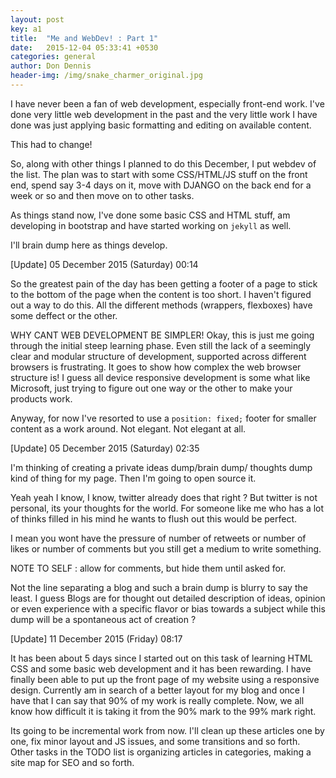 ```yaml
---
layout: post
key: a1
title:  "Me and WebDev! : Part 1"
date:   2015-12-04 05:33:41 +0530
categories: general
author: Don Dennis
header-img: /img/snake_charmer_original.jpg
---
```


I have never been a fan of web development, especially front-end work. I've done very little web development in the past and the very little work I have done was just applying basic formatting and editing on available content.

This had to change! 

So, along with other things I planned to do this December, I put webdev of the list. The plan was to start with some CSS/HTML/JS stuff on the front end, spend say 3-4 days on it, move with DJANGO on the back end for a week or so and then move on to other tasks.

As things stand now, I've done some basic CSS and HTML stuff, am developing in bootstrap and have started working on `jekyll` as well.

I'll brain dump here as things develop.

[Update] 05 December 2015 (Saturday) 00:14

So the greatest pain of the day has been getting a footer of a page to stick to the bottom of the page when the content is too short. I haven't figured out a way to do this. All the different methods (wrappers, flexboxes) have some deffect or the other. 

WHY CANT WEB DEVELOPMENT BE SIMPLER!
Okay, this is just me going through the initial steep learning phase. Even still the lack of a seemingly clear and modular structure of development, supported across different browsers is frustrating. It goes to show how complex the web browser structure is! I guess all device responsive development is some what like Microsoft, just trying to figure out one way or the other to make your products work.

Anyway, for now I've resorted to use a `position: fixed;` footer for smaller content as a work around. Not elegant. Not elegant at all.

[Update] 05 December 2015 (Saturday) 02:35

I'm thinking of creating a private ideas dump/brain dump/ thoughts dump kind of thing for my page. Then I'm going to open source it.

Yeah yeah I know, I know, twitter already does that right ?
But twitter is not personal, its your thoughts for the world. For someone like me who has a lot of thinks filled in his mind he wants to flush out this would be perfect.

I mean you wont have the pressure of number of retweets or number of likes or number of comments but you still get a medium to write something.

NOTE TO SELF : allow for comments, but hide them until asked for.

Not the line separating a blog and such a brain dump is blurry to say the least. I guess Blogs are for thought out detailed description of ideas, opinion or even experience with a specific flavor or bias towards a subject while this dump will be a spontaneous act of creation ? 

[Update] 11 December 2015 (Friday) 08:17

It has been about 5 days since I started out on this task of learning HTML CSS and some basic web development and it has been rewarding. I have finally been able to put up the front page of my website using a responsive design. Currently am in search of a better layout for my blog and once I have that I can say that 90% of my work is really complete. Now, we all know how difficult it is taking it from the 90% mark to the 99% mark right.

Its going to be incremental work from now. I'll clean up these articles one by one, fix minor layout and JS issues, and some transitions and so forth. Other tasks in the TODO list is organizing articles in categories, making a site map for SEO and so forth.